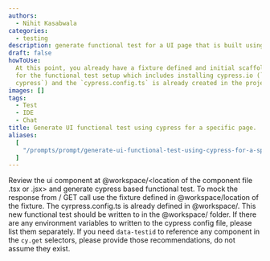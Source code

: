 ```yaml
---
authors:
  - Nihit Kasabwala
categories:
  - testing
description: generate functional test for a UI page that is built using a react framework
draft: false
howToUse:
  At this point, you already have a fixture defined and initial scaffolding
  for the functional test setup which includes installing cypress.io (`npm install
  cypress`) and the `cypress.config.ts` is already created in the project folder.
images: []
tags:
  - Test
  - IDE
  - Chat
title: Generate UI functional test using cypress for a specific page.
aliases:
  [
    "/prompts/prompt/generate-ui-functional-test-using-cypress-for-a-specific-page-2cfe20d8",
  ]
---
```


Review the ui component at @workspace/<location of the component file .tsx or .jsx> and generate cypress based functional test. To mock the response from /<api-name> GET call use the fixture defined in @workspace/location of the fixture. The cyrpress.config.ts is already defined in @workspace/<location of the cypress.config.ts file>. This new functional test should be written to <name of the file> in the @workspace/<folder name> folder. If there are any environment variables to written to the cypress config file, please list them separately. If you need `data-testid` to reference any component in the `cy.get` selectors, please provide those recommendations, do not assume they exist.
